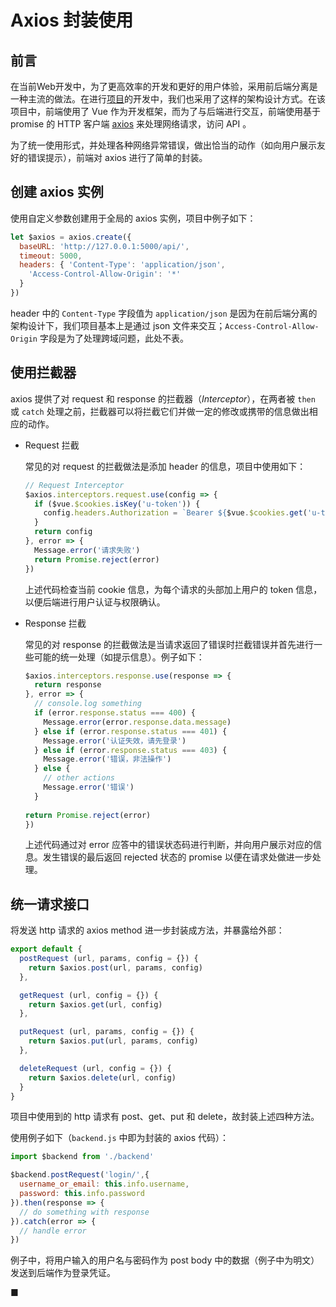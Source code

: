 # Axios 封装使用

## 前言

在当前Web开发中，为了更高效率的开发和更好的用户体验，采用前后端分离是一种主流的做法。在进行[项目](https://github.com/sysuswsad/mission_craft)的开发中，我们也采用了这样的架构设计方式。在该项目中，前端使用了 Vue 作为开发框架，而为了与后端进行交互，前端使用基于 promise 的 HTTP 客户端 [axios](https://github.com/axios/axios) 来处理网络请求，访问 API 。

为了统一使用形式，并处理各种网络异常错误，做出恰当的动作（如向用户展示友好的错误提示），前端对 axios 进行了简单的封装。



## 创建 axios 实例

使用自定义参数创建用于全局的 axios 实例，项目中例子如下：

```javascript
let $axios = axios.create({
  baseURL: 'http://127.0.0.1:5000/api/',
  timeout: 5000,
  headers: { 'Content-Type': 'application/json',
    'Access-Control-Allow-Origin': '*'
  }
})
```

header 中的 `Content-Type` 字段值为 `application/json` 是因为在前后端分离的架构设计下，我们项目基本上是通过 json 文件来交互；`Access-Control-Allow-Origin` 字段是为了处理跨域问题，此处不表。



## 使用拦截器

axios 提供了对 request 和 response 的拦截器（*Interceptor*），在两者被 `then` 或 `catch` 处理之前，拦截器可以将拦截它们并做一定的修改或携带的信息做出相应的动作。

- Request 拦截

  常见的对 request 的拦截做法是添加 header 的信息，项目中使用如下：

  ```javascript
  // Request Interceptor
  $axios.interceptors.request.use(config => {
    if ($vue.$cookies.isKey('u-token')) {
      config.headers.Authorization = `Bearer ${$vue.$cookies.get('u-token')}`
    }
    return config
  }, error => {
    Message.error('请求失败')
    return Promise.reject(error)
  })
  ```

  上述代码检查当前 cookie 信息，为每个请求的头部加上用户的 token 信息，以便后端进行用户认证与权限确认。

  

- Response 拦截

  常见的对 response 的拦截做法是当请求返回了错误时拦截错误并首先进行一些可能的统一处理（如提示信息）。例子如下：

  ```javascript
  $axios.interceptors.response.use(response => {
    return response
  }, error => {
    // console.log something
    if (error.response.status === 400) {
      Message.error(error.response.data.message)
    } else if (error.response.status === 401) {
      Message.error('认证失效，请先登录')
    } else if (error.response.status === 403) {
      Message.error('错误，非法操作')
    } else {
      // other actions
      Message.error('错误')
    }
    
  return Promise.reject(error)
  })
  ```
  
  上述代码通过对 error 应答中的错误状态码进行判断，并向用户展示对应的信息。发生错误的最后返回 rejected 状态的 promise 以便在请求处做进一步处理。



## 统一请求接口

将发送 http 请求的 axios method 进一步封装成方法，并暴露给外部：

```javascript
export default {
  postRequest (url, params, config = {}) {
    return $axios.post(url, params, config)
  },

  getRequest (url, config = {}) {
    return $axios.get(url, config)
  },

  putRequest (url, params, config = {}) {
    return $axios.put(url, params, config)
  },

  deleteRequest (url, config = {}) {
    return $axios.delete(url, config)
  }
}
```

项目中使用到的 http 请求有 post、get、put 和 delete，故封装上述四种方法。

使用例子如下（`backend.js` 中即为封装的 axios 代码）：

```javascript
import $backend from './backend'

$backend.postRequest('login/',{
  username_or_email: this.info.username,
  password: this.info.password
}).then(response => {
  // do something with response
}).catch(error => {
  // handle error
})
```

例子中，将用户输入的用户名与密码作为 post body 中的数据（例子中为明文）发送到后端作为登录凭证。

■